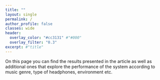 ```yaml
---
title: ""
layout: single
permalink: /
author_profile: false
classes: wide
header:
  overlay_color: "#cc3131" #"#000"
  overlay_filter: "0.3"
excerpt: #"title"
---
```


On this page you can find the results presented in the article as well as additional ones that explore the performance of the system according to music genre, type of headphones, environment etc. 
